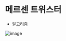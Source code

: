 메르센 트위스터
=============

- 알고리즘  

![image](https://github.com/altair2dx/Algorithms/assets/167539294/fbefb217-8b1e-49f6-ad0f-2a3ac76d897c)
